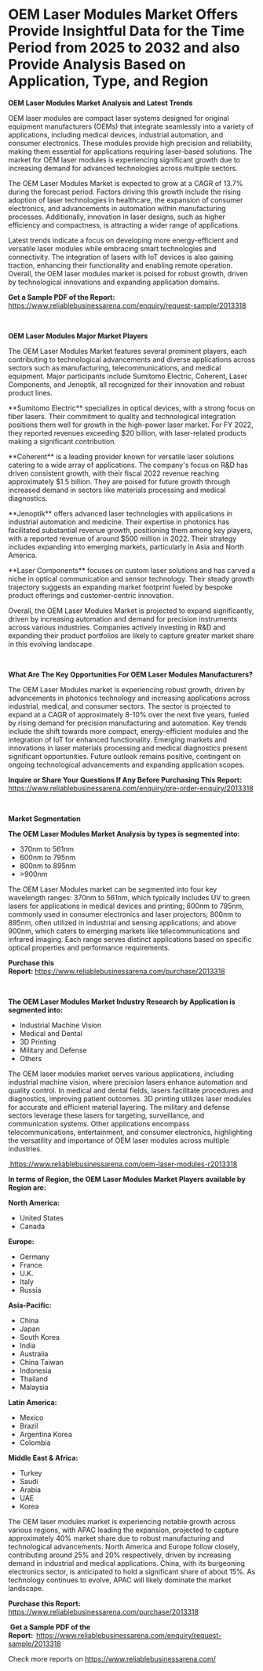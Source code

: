 <p><h1>OEM Laser Modules Market Offers Provide Insightful Data for the Time Period from 2025 to 2032 and also Provide Analysis Based on Application, Type, and Region</h1></p><p><strong>OEM Laser Modules Market Analysis and Latest Trends</strong></p>
<p><p>OEM laser modules are compact laser systems designed for original equipment manufacturers (OEMs) that integrate seamlessly into a variety of applications, including medical devices, industrial automation, and consumer electronics. These modules provide high precision and reliability, making them essential for applications requiring laser-based solutions. The market for OEM laser modules is experiencing significant growth due to increasing demand for advanced technologies across multiple sectors.</p><p>The OEM Laser Modules Market is expected to grow at a CAGR of 13.7% during the forecast period. Factors driving this growth include the rising adoption of laser technologies in healthcare, the expansion of consumer electronics, and advancements in automation within manufacturing processes. Additionally, innovation in laser designs, such as higher efficiency and compactness, is attracting a wider range of applications.</p><p>Latest trends indicate a focus on developing more energy-efficient and versatile laser modules while embracing smart technologies and connectivity. The integration of lasers with IoT devices is also gaining traction, enhancing their functionality and enabling remote operation. Overall, the OEM laser modules market is poised for robust growth, driven by technological innovations and expanding application domains.</p></p>
<p><strong>Get a Sample PDF of the Report:&nbsp;</strong> <a href="https://www.reliablebusinessarena.com/enquiry/request-sample/2013318?utm_campaign=2335&utm_medium=2&utm_source=Github&utm_content=ia&utm_term=11022025&utm_id=oem-laser-modules">https://www.reliablebusinessarena.com/enquiry/request-sample/2013318</a></p>
<p>&nbsp;</p>
<p><strong>OEM Laser Modules Major Market Players</strong></p>
<p><p>The OEM Laser Modules Market features several prominent players, each contributing to technological advancements and diverse applications across sectors such as manufacturing, telecommunications, and medical equipment. Major participants include Sumitomo Electric, Coherent, Laser Components, and Jenoptik, all recognized for their innovation and robust product lines.</p><p>**Sumitomo Electric** specializes in optical devices, with a strong focus on fiber lasers. Their commitment to quality and technological integration positions them well for growth in the high-power laser market. For FY 2022, they reported revenues exceeding $20 billion, with laser-related products making a significant contribution.</p><p>**Coherent** is a leading provider known for versatile laser solutions catering to a wide array of applications. The company's focus on R&D has driven consistent growth, with their fiscal 2022 revenue reaching approximately $1.5 billion. They are poised for future growth through increased demand in sectors like materials processing and medical diagnostics.</p><p>**Jenoptik** offers advanced laser technologies with applications in industrial automation and medicine. Their expertise in photonics has facilitated substantial revenue growth, positioning them among key players, with a reported revenue of around $500 million in 2022. Their strategy includes expanding into emerging markets, particularly in Asia and North America.</p><p>**Laser Components** focuses on custom laser solutions and has carved a niche in optical communication and sensor technology. Their steady growth trajectory suggests an expanding market footprint fueled by bespoke product offerings and customer-centric innovation.</p><p>Overall, the OEM Laser Modules Market is projected to expand significantly, driven by increasing automation and demand for precision instruments across various industries. Companies actively investing in R&D and expanding their product portfolios are likely to capture greater market share in this evolving landscape.</p></p>
<p>&nbsp;</p>
<p><strong>What Are The Key Opportunities For OEM Laser Modules Manufacturers?</strong></p>
<p><p>The OEM Laser Modules market is experiencing robust growth, driven by advancements in photonics technology and increasing applications across industrial, medical, and consumer sectors. The sector is projected to expand at a CAGR of approximately 8-10% over the next five years, fueled by rising demand for precision manufacturing and automation. Key trends include the shift towards more compact, energy-efficient modules and the integration of IoT for enhanced functionality. Emerging markets and innovations in laser materials processing and medical diagnostics present significant opportunities. Future outlook remains positive, contingent on ongoing technological advancements and expanding application scopes.</p></p>
<p><strong>Inquire or Share Your Questions If Any Before Purchasing This Report:</strong> <a href="https://www.reliablebusinessarena.com/enquiry/pre-order-enquiry/2013318?utm_campaign=2335&utm_medium=2&utm_source=Github&utm_content=ia&utm_term=11022025&utm_id=oem-laser-modules">https://www.reliablebusinessarena.com/enquiry/pre-order-enquiry/2013318</a></p>
<p>&nbsp;</p>
<p><strong>Market Segmentation</strong></p>
<p><strong>The OEM Laser Modules Market Analysis by types is segmented into:</strong></p>
<p><ul><li>370nm to 561nm</li><li>600nm to 795nm</li><li>800nm to 895nm</li><li>>900nm</li></ul></p>
<p><p>The OEM Laser Modules market can be segmented into four key wavelength ranges: 370nm to 561nm, which typically includes UV to green lasers for applications in medical devices and printing; 600nm to 795nm, commonly used in consumer electronics and laser projectors; 800nm to 895nm, often utilized in industrial and sensing applications; and above 900nm, which caters to emerging markets like telecommunications and infrared imaging. Each range serves distinct applications based on specific optical properties and performance requirements.</p></p>
<p><strong>Purchase this Report:&nbsp;</strong><a href="https://www.reliablebusinessarena.com/purchase/2013318?utm_campaign=2335&utm_medium=2&utm_source=Github&utm_content=ia&utm_term=11022025&utm_id=oem-laser-modules">https://www.reliablebusinessarena.com/purchase/2013318</a></p>
<p>&nbsp;</p>
<p><strong>The OEM Laser Modules Market Industry Research by Application is segmented into:</strong></p>
<p><ul><li>Industrial Machine Vision</li><li>Medical and Dental</li><li>3D Printing</li><li>Military and Defense</li><li>Others</li></ul></p>
<p><p>The OEM laser modules market serves various applications, including industrial machine vision, where precision lasers enhance automation and quality control. In medical and dental fields, lasers facilitate procedures and diagnostics, improving patient outcomes. 3D printing utilizes laser modules for accurate and efficient material layering. The military and defense sectors leverage these lasers for targeting, surveillance, and communication systems. Other applications encompass telecommunications, entertainment, and consumer electronics, highlighting the versatility and importance of OEM laser modules across multiple industries.</p></p>
<p><a href="https://www.reliablebusinessarena.com/oem-laser-modules-r2013318?utm_campaign=2335&utm_medium=2&utm_source=Github&utm_content=ia&utm_term=11022025&utm_id=oem-laser-modules">&nbsp;https://www.reliablebusinessarena.com/oem-laser-modules-r2013318</a></p>
<p><strong>In terms of Region, the OEM Laser Modules Market Players available by Region are:</strong></p>
<p>
    <p> <strong> North America: </strong>
        <ul>
            <li>United States</li>
            <li>Canada</li>
        </ul>
        </p> 
    <p> <strong> Europe: </strong>
        <ul>
            <li>Germany</li>
            <li>France</li>
            <li>U.K.</li>
            <li>Italy</li>
            <li>Russia</li>
        </ul>
        </p> 
    <p> <strong> Asia-Pacific: </strong>
        <ul>
            <li>China</li>
            <li>Japan</li>
            <li>South Korea</li>
            <li>India</li>
            <li>Australia</li>
            <li>China Taiwan</li>
            <li>Indonesia</li>
            <li>Thailand</li>
            <li>Malaysia</li>
        </ul>
        </p> 
    <p> <strong> Latin America: </strong>
        <ul>
            <li>Mexico</li>
            <li>Brazil</li>
            <li>Argentina Korea</li>
            <li>Colombia</li>
        </ul>
        </p> 
    <p> <strong> Middle East & Africa: </strong>
        <ul>
            <li>Turkey</li>
            <li>Saudi</li>
            <li>Arabia</li>
            <li>UAE</li>
            <li>Korea</li>
        </ul>
    </p>
    </p>
<p><p>The OEM laser modules market is experiencing notable growth across various regions, with APAC leading the expansion, projected to capture approximately 40% market share due to robust manufacturing and technological advancements. North America and Europe follow closely, contributing around 25% and 20% respectively, driven by increasing demand in industrial and medical applications. China, with its burgeoning electronics sector, is anticipated to hold a significant share of about 15%. As technology continues to evolve, APAC will likely dominate the market landscape.</p></p>
<p><strong>Purchase this Report: </strong><a href="https://www.reliablebusinessarena.com/purchase/2013318?utm_campaign=2335&utm_medium=2&utm_source=Github&utm_content=ia&utm_term=11022025&utm_id=oem-laser-modules">https://www.reliablebusinessarena.com/purchase/2013318</a></p>
<p>&nbsp;<strong>Get a Sample PDF of the Report:&nbsp;&nbsp;</strong><a href="https://www.reliablebusinessarena.com/enquiry/request-sample/2013318?utm_campaign=2335&utm_medium=2&utm_source=Github&utm_content=ia&utm_term=11022025&utm_id=oem-laser-modules">https://www.reliablebusinessarena.com/enquiry/request-sample/2013318</a></p>
<p><strong></strong></p>
<p>Check more reports on <a href="https://www.reliablebusinessarena.com/?utm_campaign=2335&utm_medium=2&utm_source=Github&utm_content=ia&utm_term=11022025&utm_id=oem-laser-modules">https://www.reliablebusinessarena.com/</a></p>